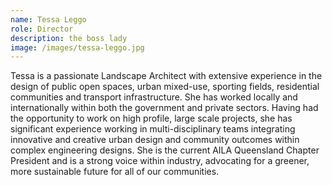 ```yaml
---
name: Tessa Leggo
role: Director
description: the boss lady
image: /images/tessa-leggo.jpg
---
```


Tessa is a passionate Landscape Architect with extensive experience in the design of public open spaces, urban mixed-use, sporting fields, residential communities and transport infrastructure. She has worked locally and internationally within both the government and private sectors. Having had the opportunity to work on high profile, large scale projects, she has significant experience working in multi-disciplinary teams integrating innovative and creative urban design and community outcomes within complex engineering designs. She is the current AILA Queensland Chapter President and is a strong voice within industry, advocating for a greener, more sustainable future for all of our communities.
